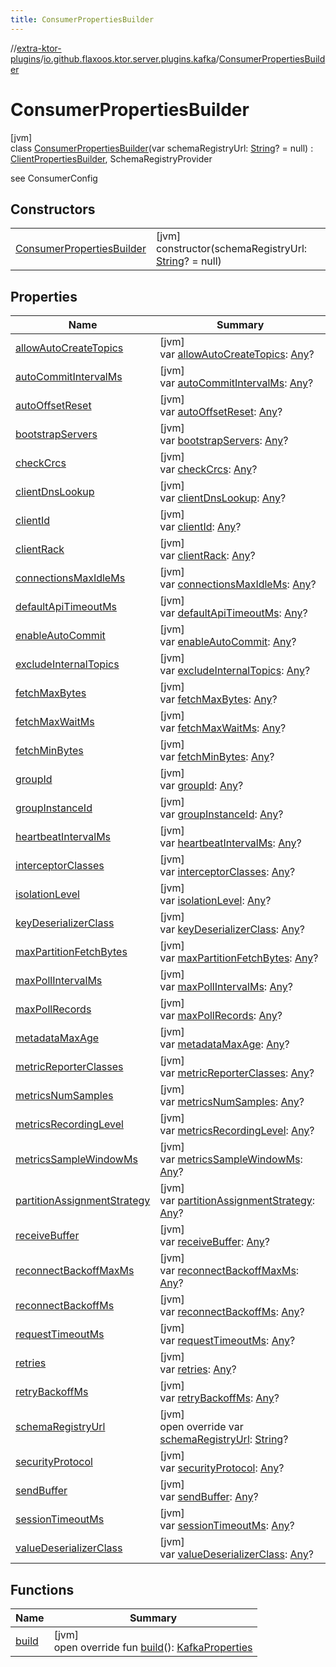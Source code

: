 ```yaml
---
title: ConsumerPropertiesBuilder
---
```


//[extra-ktor-plugins](../../../index.md)/[io.github.flaxoos.ktor.server.plugins.kafka](../index.md)/[ConsumerPropertiesBuilder](index.md)

# ConsumerPropertiesBuilder

[jvm]\
class [ConsumerPropertiesBuilder](index.md)(var
schemaRegistryUrl: [String](https://kotlinlang.org/api/latest/jvm/stdlib/kotlin/-string/index.md)? =
null) : [ClientPropertiesBuilder](../-client-properties-builder/index.md), SchemaRegistryProvider

see ConsumerConfig

## Constructors

|                                                              |                                                                                                                                 |
|--------------------------------------------------------------|---------------------------------------------------------------------------------------------------------------------------------|
| [ConsumerPropertiesBuilder](-consumer-properties-builder.md) | [jvm]<br>constructor(schemaRegistryUrl: [String](https://kotlinlang.org/api/latest/jvm/stdlib/kotlin/-string/index.md)? = null) |

## Properties

| Name                                                                               | Summary                                                                                                                                                                    |
|------------------------------------------------------------------------------------|----------------------------------------------------------------------------------------------------------------------------------------------------------------------------|
| [allowAutoCreateTopics](allow-auto-create-topics.md)                               | [jvm]<br>var [allowAutoCreateTopics](allow-auto-create-topics.md): [Any](https://kotlinlang.org/api/latest/jvm/stdlib/kotlin/-any/index.md)?                               |
| [autoCommitIntervalMs](auto-commit-interval-ms.md)                                 | [jvm]<br>var [autoCommitIntervalMs](auto-commit-interval-ms.md): [Any](https://kotlinlang.org/api/latest/jvm/stdlib/kotlin/-any/index.md)?                                 |
| [autoOffsetReset](auto-offset-reset.md)                                            | [jvm]<br>var [autoOffsetReset](auto-offset-reset.md): [Any](https://kotlinlang.org/api/latest/jvm/stdlib/kotlin/-any/index.md)?                                            |
| [bootstrapServers](../-client-properties-builder/bootstrap-servers.md)             | [jvm]<br>var [bootstrapServers](../-client-properties-builder/bootstrap-servers.md): [Any](https://kotlinlang.org/api/latest/jvm/stdlib/kotlin/-any/index.md)?             |
| [checkCrcs](check-crcs.md)                                                         | [jvm]<br>var [checkCrcs](check-crcs.md): [Any](https://kotlinlang.org/api/latest/jvm/stdlib/kotlin/-any/index.md)?                                                         |
| [clientDnsLookup](../-client-properties-builder/client-dns-lookup.md)              | [jvm]<br>var [clientDnsLookup](../-client-properties-builder/client-dns-lookup.md): [Any](https://kotlinlang.org/api/latest/jvm/stdlib/kotlin/-any/index.md)?              |
| [clientId](../-client-properties-builder/client-id.md)                             | [jvm]<br>var [clientId](../-client-properties-builder/client-id.md): [Any](https://kotlinlang.org/api/latest/jvm/stdlib/kotlin/-any/index.md)?                             |
| [clientRack](../-client-properties-builder/client-rack.md)                         | [jvm]<br>var [clientRack](../-client-properties-builder/client-rack.md): [Any](https://kotlinlang.org/api/latest/jvm/stdlib/kotlin/-any/index.md)?                         |
| [connectionsMaxIdleMs](../-client-properties-builder/connections-max-idle-ms.md)   | [jvm]<br>var [connectionsMaxIdleMs](../-client-properties-builder/connections-max-idle-ms.md): [Any](https://kotlinlang.org/api/latest/jvm/stdlib/kotlin/-any/index.md)?   |
| [defaultApiTimeoutMs](default-api-timeout-ms.md)                                   | [jvm]<br>var [defaultApiTimeoutMs](default-api-timeout-ms.md): [Any](https://kotlinlang.org/api/latest/jvm/stdlib/kotlin/-any/index.md)?                                   |
| [enableAutoCommit](enable-auto-commit.md)                                          | [jvm]<br>var [enableAutoCommit](enable-auto-commit.md): [Any](https://kotlinlang.org/api/latest/jvm/stdlib/kotlin/-any/index.md)?                                          |
| [excludeInternalTopics](exclude-internal-topics.md)                                | [jvm]<br>var [excludeInternalTopics](exclude-internal-topics.md): [Any](https://kotlinlang.org/api/latest/jvm/stdlib/kotlin/-any/index.md)?                                |
| [fetchMaxBytes](fetch-max-bytes.md)                                                | [jvm]<br>var [fetchMaxBytes](fetch-max-bytes.md): [Any](https://kotlinlang.org/api/latest/jvm/stdlib/kotlin/-any/index.md)?                                                |
| [fetchMaxWaitMs](fetch-max-wait-ms.md)                                             | [jvm]<br>var [fetchMaxWaitMs](fetch-max-wait-ms.md): [Any](https://kotlinlang.org/api/latest/jvm/stdlib/kotlin/-any/index.md)?                                             |
| [fetchMinBytes](fetch-min-bytes.md)                                                | [jvm]<br>var [fetchMinBytes](fetch-min-bytes.md): [Any](https://kotlinlang.org/api/latest/jvm/stdlib/kotlin/-any/index.md)?                                                |
| [groupId](group-id.md)                                                             | [jvm]<br>var [groupId](group-id.md): [Any](https://kotlinlang.org/api/latest/jvm/stdlib/kotlin/-any/index.md)?                                                             |
| [groupInstanceId](group-instance-id.md)                                            | [jvm]<br>var [groupInstanceId](group-instance-id.md): [Any](https://kotlinlang.org/api/latest/jvm/stdlib/kotlin/-any/index.md)?                                            |
| [heartbeatIntervalMs](heartbeat-interval-ms.md)                                    | [jvm]<br>var [heartbeatIntervalMs](heartbeat-interval-ms.md): [Any](https://kotlinlang.org/api/latest/jvm/stdlib/kotlin/-any/index.md)?                                    |
| [interceptorClasses](interceptor-classes.md)                                       | [jvm]<br>var [interceptorClasses](interceptor-classes.md): [Any](https://kotlinlang.org/api/latest/jvm/stdlib/kotlin/-any/index.md)?                                       |
| [isolationLevel](isolation-level.md)                                               | [jvm]<br>var [isolationLevel](isolation-level.md): [Any](https://kotlinlang.org/api/latest/jvm/stdlib/kotlin/-any/index.md)?                                               |
| [keyDeserializerClass](key-deserializer-class.md)                                  | [jvm]<br>var [keyDeserializerClass](key-deserializer-class.md): [Any](https://kotlinlang.org/api/latest/jvm/stdlib/kotlin/-any/index.md)?                                  |
| [maxPartitionFetchBytes](max-partition-fetch-bytes.md)                             | [jvm]<br>var [maxPartitionFetchBytes](max-partition-fetch-bytes.md): [Any](https://kotlinlang.org/api/latest/jvm/stdlib/kotlin/-any/index.md)?                             |
| [maxPollIntervalMs](max-poll-interval-ms.md)                                       | [jvm]<br>var [maxPollIntervalMs](max-poll-interval-ms.md): [Any](https://kotlinlang.org/api/latest/jvm/stdlib/kotlin/-any/index.md)?                                       |
| [maxPollRecords](max-poll-records.md)                                              | [jvm]<br>var [maxPollRecords](max-poll-records.md): [Any](https://kotlinlang.org/api/latest/jvm/stdlib/kotlin/-any/index.md)?                                              |
| [metadataMaxAge](../-client-properties-builder/metadata-max-age.md)                | [jvm]<br>var [metadataMaxAge](../-client-properties-builder/metadata-max-age.md): [Any](https://kotlinlang.org/api/latest/jvm/stdlib/kotlin/-any/index.md)?                |
| [metricReporterClasses](../-client-properties-builder/metric-reporter-classes.md)  | [jvm]<br>var [metricReporterClasses](../-client-properties-builder/metric-reporter-classes.md): [Any](https://kotlinlang.org/api/latest/jvm/stdlib/kotlin/-any/index.md)?  |
| [metricsNumSamples](../-client-properties-builder/metrics-num-samples.md)          | [jvm]<br>var [metricsNumSamples](../-client-properties-builder/metrics-num-samples.md): [Any](https://kotlinlang.org/api/latest/jvm/stdlib/kotlin/-any/index.md)?          |
| [metricsRecordingLevel](../-client-properties-builder/metrics-recording-level.md)  | [jvm]<br>var [metricsRecordingLevel](../-client-properties-builder/metrics-recording-level.md): [Any](https://kotlinlang.org/api/latest/jvm/stdlib/kotlin/-any/index.md)?  |
| [metricsSampleWindowMs](../-client-properties-builder/metrics-sample-window-ms.md) | [jvm]<br>var [metricsSampleWindowMs](../-client-properties-builder/metrics-sample-window-ms.md): [Any](https://kotlinlang.org/api/latest/jvm/stdlib/kotlin/-any/index.md)? |
| [partitionAssignmentStrategy](partition-assignment-strategy.md)                    | [jvm]<br>var [partitionAssignmentStrategy](partition-assignment-strategy.md): [Any](https://kotlinlang.org/api/latest/jvm/stdlib/kotlin/-any/index.md)?                    |
| [receiveBuffer](../-client-properties-builder/receive-buffer.md)                   | [jvm]<br>var [receiveBuffer](../-client-properties-builder/receive-buffer.md): [Any](https://kotlinlang.org/api/latest/jvm/stdlib/kotlin/-any/index.md)?                   |
| [reconnectBackoffMaxMs](../-client-properties-builder/reconnect-backoff-max-ms.md) | [jvm]<br>var [reconnectBackoffMaxMs](../-client-properties-builder/reconnect-backoff-max-ms.md): [Any](https://kotlinlang.org/api/latest/jvm/stdlib/kotlin/-any/index.md)? |
| [reconnectBackoffMs](../-client-properties-builder/reconnect-backoff-ms.md)        | [jvm]<br>var [reconnectBackoffMs](../-client-properties-builder/reconnect-backoff-ms.md): [Any](https://kotlinlang.org/api/latest/jvm/stdlib/kotlin/-any/index.md)?        |
| [requestTimeoutMs](../-client-properties-builder/request-timeout-ms.md)            | [jvm]<br>var [requestTimeoutMs](../-client-properties-builder/request-timeout-ms.md): [Any](https://kotlinlang.org/api/latest/jvm/stdlib/kotlin/-any/index.md)?            |
| [retries](../-client-properties-builder/retries.md)                                | [jvm]<br>var [retries](../-client-properties-builder/retries.md): [Any](https://kotlinlang.org/api/latest/jvm/stdlib/kotlin/-any/index.md)?                                |
| [retryBackoffMs](../-client-properties-builder/retry-backoff-ms.md)                | [jvm]<br>var [retryBackoffMs](../-client-properties-builder/retry-backoff-ms.md): [Any](https://kotlinlang.org/api/latest/jvm/stdlib/kotlin/-any/index.md)?                |
| [schemaRegistryUrl](schema-registry-url.md)                                        | [jvm]<br>open override var [schemaRegistryUrl](schema-registry-url.md): [String](https://kotlinlang.org/api/latest/jvm/stdlib/kotlin/-string/index.md)?                    |
| [securityProtocol](../-client-properties-builder/security-protocol.md)             | [jvm]<br>var [securityProtocol](../-client-properties-builder/security-protocol.md): [Any](https://kotlinlang.org/api/latest/jvm/stdlib/kotlin/-any/index.md)?             |
| [sendBuffer](../-client-properties-builder/send-buffer.md)                         | [jvm]<br>var [sendBuffer](../-client-properties-builder/send-buffer.md): [Any](https://kotlinlang.org/api/latest/jvm/stdlib/kotlin/-any/index.md)?                         |
| [sessionTimeoutMs](session-timeout-ms.md)                                          | [jvm]<br>var [sessionTimeoutMs](session-timeout-ms.md): [Any](https://kotlinlang.org/api/latest/jvm/stdlib/kotlin/-any/index.md)?                                          |
| [valueDeserializerClass](value-deserializer-class.md)                              | [jvm]<br>var [valueDeserializerClass](value-deserializer-class.md): [Any](https://kotlinlang.org/api/latest/jvm/stdlib/kotlin/-any/index.md)?                              |

## Functions

| Name              | Summary                                                                                          |
|-------------------|--------------------------------------------------------------------------------------------------|
| [build](build.md) | [jvm]<br>open override fun [build](build.md)(): [KafkaProperties](../-kafka-properties/index.md) |

